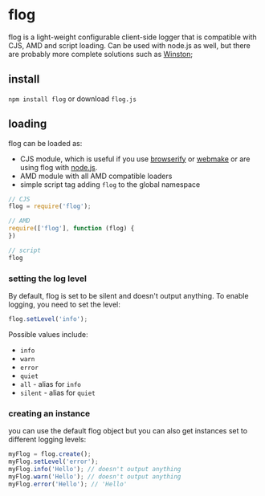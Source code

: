 flog
====

flog is a light-weight configurable client-side logger that is compatible with
CJS, AMD and script loading. Can be used with node.js as well, but there are
probably more complete solutions such as [Winston](https://npmjs.org/package/winston);

## install
`npm install flog` or download `flog.js`

## loading
flog can be loaded as: 
- CJS module, which is useful if you use [browserify](https://npmjs.org/package/browserify)
or [webmake](https://npmjs.org/package/webmake) or are using flog with [node.js](http://nodejs.org).
- AMD module with all AMD compatible loaders
- simple script tag adding `flog` to the global namespace

```javascript
// CJS
flog = require('flog');

// AMD
require(['flog'], function (flog) {
})

// script
flog
```

### setting the log level
By default, flog is set to be silent and doesn't output anything. To enable 
logging, you need to set the level:

```javascript
flog.setLevel('info');
```

Possible values include:
- `info`
- `warn`
- `error`
- `quiet`
- `all` - alias for `info`
- `silent` - alias for `quiet`

### creating an instance
you can use the default flog object but you can also get instances set to
different logging levels:

```javascript
myFlog = flog.create();
myFlog.setLevel('error');
myFlog.info('Hello'); // doesn't output anything
myFlog.warn('Hello'); // doesn't output anything
myFlog.error('Hello'); // 'Hello'
```

